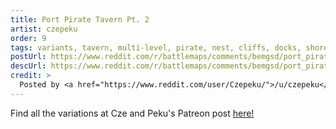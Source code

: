 ```yaml
---
title: Port Pirate Tavern Pt. 2
artist: czepeku
order: 9
tags: variants, tavern, multi-level, pirate, nest, cliffs, docks, shore, ocean, dirt-path, buildings, large-building, above-ground, day, variant:below-ground, variant:multi-level, variant:night, variant:basement, variant:sewer, variant:blood, variant:glow, variant:haunted, variant:sunset, variant:giant-creature, variant:rain, artist:czepeku, variant-of:czepeku-port-pirate-tavern
postUrl: https://www.reddit.com/r/battlemaps/comments/bemgsd/port_pirate_tavern_pt_2_free_battlemap_36x27/
descUrl: https://www.reddit.com/r/battlemaps/comments/bemgsd/port_pirate_tavern_pt_2_free_battlemap_36x27/el6uo65/
credit: >
  Posted by <a href="https://www.reddit.com/user/Czepeku/">/u/czepeku</a> to <a href="https://www.reddit.com/r/battlemaps/">/r/battlemaps</a> in Apr, 2019. <br/> Please support the artist on <a href="https://www.patreon.com/czepeku/posts">Patreon</a> and follow them on <a href="https://twitter.com/czepeku">Twitter</a>, <a href="https://www.artstation.com/czepeku">ArtStation</a>
---
```

Find all the variations at Cze and Peku's Patreon post <a href="https://www.patreon.com/posts/port-pirate-26110080" title="Port Pirate Tavern on Czepeku's Patreon">here!</a>